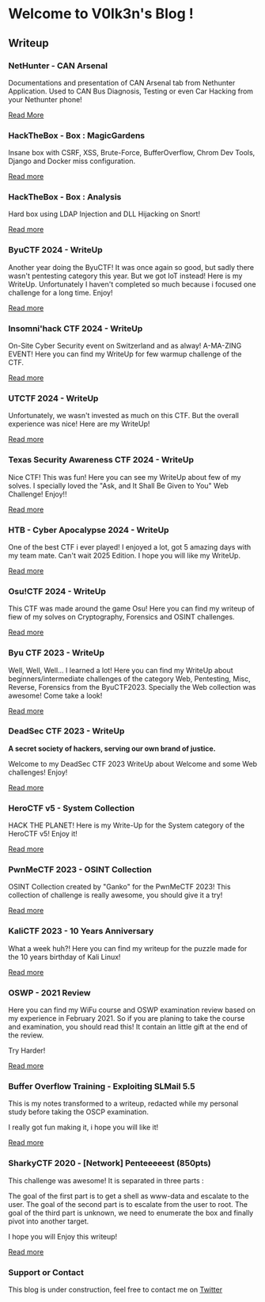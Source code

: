 # Welcome to V0lk3n's Blog !

## Writeup

### NetHunter - CAN Arsenal

Documentations and presentation of CAN Arsenal tab from Nethunter Application. Used to CAN Bus Diagnosis, Testing or even Car Hacking from your Nethunter phone!

[Read More](https://v0lk3n.github.io/NetHunter/CAN-Arsenal/documentation)

### HackTheBox - Box : MagicGardens

Insane box with CSRF, XSS, Brute-Force, BufferOverflow, Chrom Dev Tools, Django and Docker miss configuration.

[Read more](https://v0lk3n.github.io/writeup/HackTheBox/Box/MagicGardens/HTB-MagicGardens_WriteUp)

### HackTheBox - Box : Analysis

Hard box using LDAP Injection and DLL Hijacking on Snort!

[Read more](https://v0lk3n.github.io/writeup/HackTheBox/Box/Analysis/HTB-Analysis_WriteUp)

### ByuCTF 2024 - WriteUp

Another year doing the ByuCTF! It was once again so good, but sadly there wasn't pentesting category this year. But we got IoT instead! Here is my WriteUp. Unfortunately I haven't completed so much because i focused one challenge for a long time. Enjoy!

[Read more](https://v0lk3n.github.io/writeup/ByuCTF-2024/ByuCTF2024-WriteUp)

### Insomni'hack CTF 2024 - WriteUp

On-Site Cyber Security event on Switzerland and as alway! A-MA-ZING EVENT! Here you can find my WriteUp for few warmup challenge of the CTF.

[Read more](https://v0lk3n.github.io/writeup/Insomihack24/InsomnihackCTF2024-WriteUp)

### UTCTF 2024 - WriteUp

Unfortunately, we wasn't invested as much on this CTF. But the overall experience was nice! Here are my WriteUp!

[Read more](https://v0lk3n.github.io/writeup/UTCTF2024/UTCTF2024-WriteUp)

### Texas Security Awareness CTF 2024 - WriteUp

Nice CTF! This was fun! Here you can see my WriteUp about few of my solves. I specially loved the "Ask, and It Shall Be Given to You" Web Challenge! Enjoy!!

[Read more](https://v0lk3n.github.io/writeup/texsaw2024/texsaw2024-WriteUp)

### HTB - Cyber Apocalypse 2024 - WriteUp

One of the best CTF i ever played! I enjoyed a lot, got 5 amazing days with my team mate. Can't wait 2025 Edition. I hope you will like my WriteUp.

[Read more](https://v0lk3n.github.io/writeup/HTB-CyberApocalypse2024/HTB-CyberApocalypse2024-WriteUp)

### Osu!CTF 2024 - WriteUp

This CTF was made around the game Osu! Here you can find my writeup of fiew of my solves on Cryptography, Forensics and OSINT challenges.

[Read more](https://v0lk3n.github.io/writeup/Osu!CTF2024/Osu!CTF2024-WriteUp)

### Byu CTF 2023 - WriteUp

Well, Well, Well... I learned a lot! Here you can find my WriteUp about beginners/intermediate challenges of the category Web, Pentesting, Misc, Reverse, Forensics from the ByuCTF2023. Specially the Web collection was awesome! Come take a look!

[Read more](https://v0lk3n.github.io/writeup/ByuCTF-2023/ByuCTF2023-WriteUp)

### DeadSec CTF 2023 - WriteUp

**A secret society of hackers, serving our own brand of justice.**

Welcome to my DeadSec CTF 2023 WriteUp about Welcome and some Web challenges! Enjoy!

[Read more](https://v0lk3n.github.io/writeup/DeadSecCTF-2023/DeadSecCTF2023-WriteUp)

### HeroCTF v5 - System Collection

HACK THE PLANET! Here is my Write-Up for the System category of the HeroCTF v5! Enjoy it!

[Read more](https://v0lk3n.github.io/writeup/HeroCTFv5/HeroCTFv5-SystemCollection)

### PwnMeCTF 2023 - OSINT Collection

OSINT Collection created by "Ganko" for the PwnMeCTF 2023! This collection of challenge is really awesome, you should give it a try!

[Read more](https://v0lk3n.github.io/writeup/PwnMeCTF-2023/PwnMeCTF2023-OSINT_Collection)

### KaliCTF 2023 - 10 Years Anniversary

What a week huh?! Here you can find my writeup for the puzzle made for the 10 years birthday of Kali Linux!

[Read more](https://v0lk3n.github.io/writeup/Kali10YearsCTF2023/Kali10YearCTF)

### OSWP - 2021 Review

Here you can find my WiFu course and OSWP examination review based on my experience in February 2021. So if you are planing to take the course and examination, you should read this! It contain an little gift at the end of the review.

Try Harder!

[Read more](https://v0lk3n.github.io/writeup/OSWP/OSWP-2021_Review)

### Buffer Overflow Training - Exploiting SLMail 5.5

This is my notes transformed to a writeup, redacted while my personal study before taking the OSCP examination.

I really got fun making it, i hope you will like it!

[Read more](https://V0lk3n.github.io/writeup/training/Buffer_Overflow-Exploiting_SLMail_5_5)

### SharkyCTF 2020 - [Network] Penteeeeest (850pts)

This challenge was awesome! It is separated in three parts :

The goal of the first part is to get a shell as www-data and escalate to the user.
The goal of the second part is to escalate from the user to root.
The goal of the third part is unknown, we need to enumerate the box and finally pivot into another target.

I hope you will Enjoy this writeup!

[Read more](https://V0lk3n.github.io/writeup/SharkyCTF2020/Network-Pentest)


### Support or Contact

This blog is under construction, feel free to contact me on [Twitter](https://twitter.com/V0lk3n)
